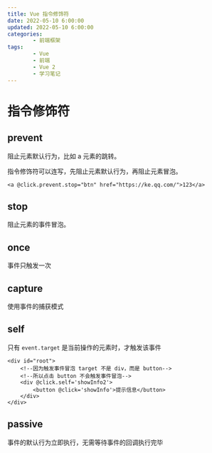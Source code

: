 ```yaml
---
title: Vue 指令修饰符
date: 2022-05-10 6:00:00
updated: 2022-05-10 6:00:00
categories:
        - 前端框架
tags:
        - Vue
        - 前端
        - Vue 2
        - 学习笔记
---
```


# 指令修饰符

## prevent

阻止元素默认行为，比如 a 元素的跳转。

指令修饰符可以连写，先阻止元素默认行为，再阻止元素冒泡。

```vue
<a @click.prevent.stop="btn" href="https://ke.qq.com/">123</a>
```

## stop

阻止元素的事件冒泡。

## once

事件只触发一次

## capture

使用事件的捕获模式

## self

只有 `event.target` 是当前操作的元素时，才触发该事件

```vue
<div id="root">
    <!--因为触发事件冒泡 target 不是 div，而是 button-->
    <!--所以点击 button 不会触发事件冒泡-->
    <div @click.self='showInfo2'>
        <button @click='showInfo'>提示信息</button>
    </div>
</div>
```

## passive

事件的默认行为立即执行，无需等待事件的回调执行完毕



